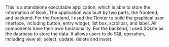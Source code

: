 This is a standalone executable application, which is able to store the information of Book.
The application was built by two parts, the frontend, and backend. 
For the frontend, I used the Tkinter to build the graphical user interface, including button, entry widget, list box, scrollbar, and label. 
All components have their own functionality. 
For the backend, I used SQLite as the database to store the data. It allows users to do SQL operation, including view all, select, update, delete and insert. 
